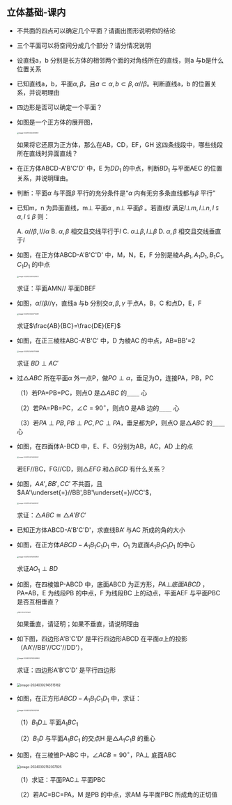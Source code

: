 ## 立体基础-课内

- 不共面的四点可以确定几个平面？请画出图形说明你的结论

- 三个平面可以将空间分成几个部分？请分情况说明

- 设直线a，b 分别是长方体的相邻两个面的对角线所在的直线，则a 与b是什么位置关系

- 已知直线a，b，平面$\alpha,\beta$，且$a\subset \alpha,b\subset\beta,\alpha//\beta$。判断直线a，b 的位置关系，并说明理由

- 四边形是否可以确定一个平面？

- 如图是一个正方体的展开图，

  <img src="image-20231123222513951.png" alt="image-20231123222513951" style="zoom:25%;" />

  如果将它还原为正方体，那么在AB，CD，EF，GH 这四条线段中，哪些线段所在直线时异面直线？

- 在正方体ABCD-A'B'C'D' 中，E 为$DD_1$ 的中点，判断$BD_1$ 与平面AEC 的位置关系，并说明理由。

- 判断：平面$\alpha$ 与平面$\beta$ 平行的充分条件是“$\alpha$ 内有无穷多条直线都与$\beta$ 平行”

- 已知m，n 为异面直线，m$\bot$ 平面$\alpha$ , n$\bot$ 平面$\beta$ 。若直线$l$ 满足$l \bot m,l \bot n, l\subsetneqq \alpha, l \subsetneqq \beta$ 则：

  A. $\alpha // \beta, l // \alpha$    B. $\alpha, \beta$ 相交且交线平行于$l$    C. $\alpha \bot \beta, l \bot \beta$    D. $\alpha,\beta$ 相交且交线垂直于$l$ 

- 如图，在正方体ABCD-A'B'C'D' 中，M，N，E，F 分别是棱$A_1B_1,A_1D_1,B_1C_1,C_1D_1$ 的中点

  <img src="image-20231203215021872.png" alt="image-20231203215021872" style="zoom:25%;" />

  求证：平面AMN// 平面DBEF

- 如图，$\alpha//\beta//\gamma$，直线a 与b 分别交$\alpha,\beta,\gamma$ 于点A，B，C 和点D，E，F

  <img src="image-20231203222713261.png" alt="image-20231203222713261" style="zoom:25%;" />

  求证$\frac{AB}{BC}=\frac{DE}{EF}$

- 如图，在正三棱柱ABC-A'B'C' 中，D 为棱AC 的中点，AB=BB'=2

  <img src="image-20231204160737698.png" alt="image-20231204160737698" style="zoom:25%;" />

  求证 $BD\perp AC'$ 

- 过$\triangle ABC$ 所在平面$\alpha$ 外一点P，做$PO\perp\alpha$，垂足为O，连接PA，PB，PC

  （1）若PA=PB=PC，则点O 是$\triangle ABC$ 的`____` 心

  （2）若PA=PB=PC，$\angle C=90^\circ$，则点O 是AB 边的`____` 心

  （3）若$PA\perp PB,PB\perp PC,PC\perp PA$，垂足都为P，则点O 是$\triangle ABC$ 的`____` 心

- 如图，在四面体A-BCD 中，E、F、G分别为AB，AC，AD 上的点

  <img src="image-20231124214029521.png" alt="image-20231124214029521" style="zoom:25%;" />

  若EF//BC，FG//CD，则$\triangle EFG$ 和$\triangle BCD$ 有什么关系？

- 如图，$AA',BB',CC'$ 不共面，且$AA'\underset{=}//BB',BB'\underset{=}//CC'$，

  <img src="image-20231124214428031.png" alt="image-20231124214428031" style="zoom:25%;" />

  求证：$\triangle ABC \cong \triangle A'B'C'$

- 已知正方体ABCD-A'B'C'D'，求直线BA‘ 与AC 所成的角的大小

- 如图，在正方体$ABCD-A_1B_1C_1D_1$ 中，$O_1$ 为底面$A_1B_1C_1D_1$ 的中心

  <img src="image-20231204152933927.png" alt="image-20231204152933927" style="zoom:25%;" />

  求证$AO_1\perp BD$

- 如图，在四棱锥P-ABCD 中，底面ABCD 为正方形，$PA\bot 底面ABCD$ ，PA=AB，E 为线段PB 的中点，F 为线段BC 上的动点，平面AEF 与平面PBC 是否互相垂直？

  <img src="image-20240302140456839.png" alt="image-20240302140456839" style="zoom:15%;" />

  如果垂直，请证明；如果不垂直，请说明理由

- 如下图，四边形A'B'C'D' 是平行四边形ABCD 在平面$\alpha$上的投影（AA'//BB'//CC'//DD'），

  <img src="image-20240302142540662.png" alt="image-20240302142540662" style="zoom:25%;" />

  求证：四边形A'B'C'D' 是平行四边形

- <img src="image-20240302145515162.png" alt="image-20240302145515162" style="zoom: 50%;" />

- 如图，在正方形$ABCD-A_1B_1C_1D_1$ 中，求证：

  <img src="image-20240302150512148.png" alt="image-20240302150512148" style="zoom:25%;" />

  （1）$B_1D\bot$ 平面$A_1BC_1$

  （2）$B_1D$ 与平面$A_1BC_1$ 的交点H 是$\triangle A_1C_1B$ 的重心

- 如图，在三棱锥P-ABC 中，$\angle ACB=90^\circ$，PA$\bot$ 底面ABC

  <img src="image-20240302152307925.png" alt="image-20240302152307925" style="zoom:50%;" />

  （1）求证：平面PAC$\bot$ 平面PBC

  （2）若AC=BC=PA，M 是PB 的中点，求AM 与平面PBC 所成角的正切值